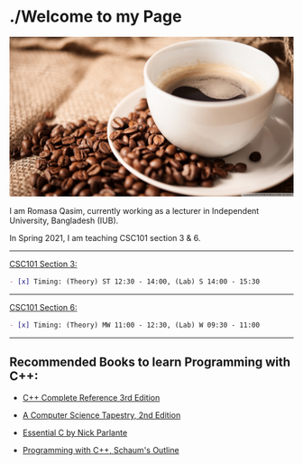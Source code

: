 # ./Welcome to my Page 

![coffee](/coffee.jpg)

I am Romasa Qasim, currently working as a lecturer in Independent University, Bangladesh (IUB). 

In Spring 2021, I am teaching CSC101 section 3 & 6. 
* * * 
[CSC101 Section 3:](spring21/csc101sec3/)
```markdown
- [x] Timing: (Theory) ST 12:30 - 14:00, (Lab) S 14:00 - 15:30
```
* * * 

[CSC101 Section 6:](spring21/csc101sec6/)
```markdown
- [x] Timing: (Theory) MW 11:00 - 12:30, (Lab) W 09:30 - 11:00
```
* * * 
## Recommended Books to learn Programming with C++:

- [C++ Complete Reference 3rd Edition](https://drive.google.com/file/d/1CgzsMnSvpTh3tLPWOmpYu3-ZrXwi75gZ/view?usp=sharing)

- [A Computer Science Tapestry, 2nd Edition](https://www2.cs.duke.edu/csed/tapestry/)

- [Essential C by Nick Parlante](http://cslibrary.stanford.edu/101/EssentialC.pdf) 

- [Programming with C++, Schaum's Outline](https://drive.google.com/file/d/1rlXCW2R7fRPw7pLg8EXVlspk5Lzy4aZ3/view?usp=sharing)

